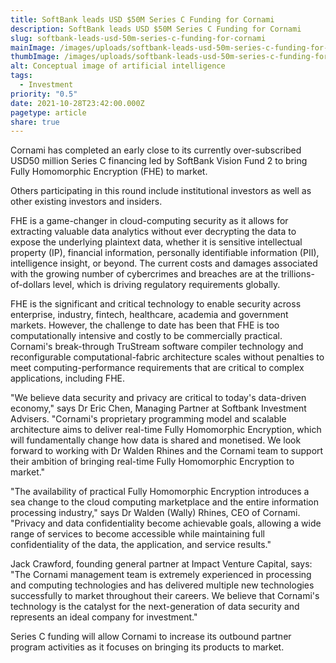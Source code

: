 ```yaml
---
title: SoftBank leads USD $50M Series C Funding for Cornami
description: SoftBank leads USD $50M Series C Funding for Cornami
slug: softbank-leads-usd-50m-series-c-funding-for-cornami
mainImage: /images/uploads/softbank-leads-usd-50m-series-c-funding-for-cornami-featured.jpg
thumbImage: /images/uploads/softbank-leads-usd-50m-series-c-funding-for-cornami-thumb.jpg
alt: Conceptual image of artificial intelligence
tags:
  - Investment
priority: "0.5"
date: 2021-10-28T23:42:00.000Z
pagetype: article
share: true
---
```

Cornami has completed an early close to its currently over-subscribed USD50 million Series C financing led by SoftBank Vision Fund 2 to bring Fully Homomorphic Encryption (FHE) to market. 

Others participating in this round include institutional investors as well as other existing investors and insiders.

FHE is a game-changer in cloud-computing security as it allows for extracting valuable data analytics without ever decrypting the data to expose the underlying plaintext data, whether it is sensitive intellectual property (IP), financial information, personally identifiable information (PII), intelligence insight, or beyond. The current costs and damages associated with the growing number of cybercrimes and breaches are at the trillions-of-dollars level, which is driving regulatory requirements globally.

FHE is the significant and critical technology to enable security across enterprise, industry, fintech, healthcare, academia and government markets. However, the challenge to date has been that FHE is too computationally intensive and costly to be commercially practical. Cornami's break-through TruStream software compiler technology and reconfigurable computational-fabric architecture scales without penalties to meet computing-performance requirements that are critical to complex applications, including FHE.

"We believe data security and privacy are critical to today's data-driven economy," says Dr Eric Chen, Managing Partner at Softbank Investment Advisers. "Cornami's proprietary programming model and scalable architecture aims to deliver real-time Fully Homomorphic Encryption, which will fundamentally change how data is shared and monetised. We look forward to working with Dr Walden Rhines and the Cornami team to support their ambition of bringing real-time Fully Homomorphic Encryption to market."

"The availability of practical Fully Homomorphic Encryption introduces a sea change to the cloud computing marketplace and the entire information processing industry," says Dr Walden (Wally) Rhines, CEO of Cornami. "Privacy and data confidentiality become achievable goals, allowing a wide range of services to become accessible while maintaining full confidentiality of the data, the application, and service results."

Jack Crawford, founding general partner at Impact Venture Capital, says: "The Cornami management team is extremely experienced in processing and computing technologies and has delivered multiple new technologies successfully to market throughout their careers. We believe that Cornami's technology is the catalyst for the next-generation of data security and represents an ideal company for investment."

Series C funding will allow Cornami to increase its outbound partner program activities as it focuses on bringing its products to market.
